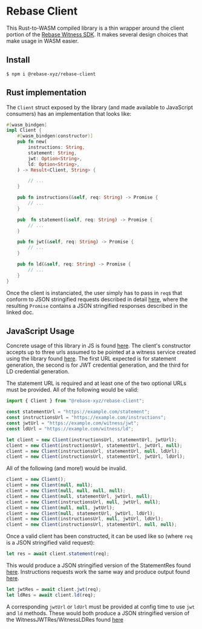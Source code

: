 # Rebase Client

This Rust-to-WASM compiled library is a thin wrapper around the client portion of the [Rebase Witness SDK](https://github.com/spruceid/rebase/tree/main/rust/rebase_witness_sdk). It makes several design choices that make usage in WASM easier. 

## Install
```
$ npm i @rebase-xyz/rebase-client
```

## Rust implementation
The `Client` struct exposed by the library (and made available to JavaScript consumers) has an implementation that looks like:

```rust
#[wasm_bindgen]
impl Client {
    #[wasm_bindgen(constructor)]
    pub fn new(
        instructions: String,
        statement: String,
        jwt: Option<String>,
        ld: Option<String>,
    ) -> Result<Client, String> {

        // ...
    }

    pub fn instructions(&self, req: String) -> Promise {
        // ...
    }

    pub  fn statement(&self, req: String) -> Promise {
        // ...
    }

    pub fn jwt(&self, req: String) -> Promise {
        // ...
    }

    pub fn ld(&self, req: String) -> Promise {
        // ...
    }
}
```

Once the client is instanciated, the user simply has to pass in `req`s that conform to JSON stringified requests described in detail [here](https://github.com/spruceid/rebase/blob/main/demo/witness/endpoints.md), where the resulting `Promise` contains a JSON stringified responses described in the linked doc.

## JavaScript Usage
Concrete usage of this library in JS is found [here](https://github.com/spruceid/rebase/blob/main/demo/dapp/src/util/witness.ts). The client's constructor accepts up to three urls assumed to be pointed at a witness service created using the library found [here](https://github.com/spruceid/rebase/tree/main/rust/rebase_witness_sdk). The first URL expected is for statement generation, the second is for JWT credential generation, and the third for LD credential generation.

The statement URL is required and at least one of the two optional URLs must be provided. All of the following would be valid:

```JavaScript
import { Client } from "@rebase-xyz/rebase-client";

const statementUrl = "https://example.com/statement";
const instructionsUrl = "https://example.com/instructions";
const jwtUrl = "https://example.com/witness/jwt";
const ldUrl = "https://example.com/witness/ld";

let client = new Client(instructionsUrl, statementUrl, jwtUrl);
client = new Client(instructionsUrl, statementUrl, jwtUrl, null);
client = new Client(instructionsUrl, statementUrl, null, ldUrl);
client = new Client(instructionsUrl, statementUrl, jwtUrl, ldUrl);
```

All of the following (and more!) would be invalid.
```JavaScript
client = new Client();
client = new Client(null, null);
client = new Client(null, null, null, null);
client = new Client(null, statementUrl, jwtUrl, null);
client = new Client(instructionsUrl, null, jwtUrl, null);
client = new Client(null, null, jwtUrl);
client = new Client(null, statementUrl, jwtUrl, ldUrl);
client = new Client(instructionsUrl, null, jwtUrl, ldUrl);
client = new Client(instructionsUrl, statementUrl, null, null);
```

Once a valid client has been constructed, it can be used like so (where `req` is a JSON stringified valid request):
```JavaScript
let res = await client.statement(req);
```
This would produce a JSON stringified version of the StatementRes found [here](https://github.com/spruceid/rebase/blob/b5f5a6f6e5bb0031dd8310a7e9510026ee81dbe2/rust/rebase_witness_sdk/src/witness.rs#L32). Instructions requests work the same way and produce output found [here]().
```JavaScript
let jwtRes = await client.jwt(req);
let ldRes = await client.ld(req);
```
A corresponding `jwtUrl` or `ldUrl` must be provided at config time to use `jwt` and `ld` methods. These would both produce a JSON stringified version of the WitnessJWTRes/WitnessLDRes found [here](https://github.com/spruceid/rebase/blob/b5f5a6f6e5bb0031dd8310a7e9510026ee81dbe2/rust/rebase_witness_sdk/src/witness.rs#L42)
